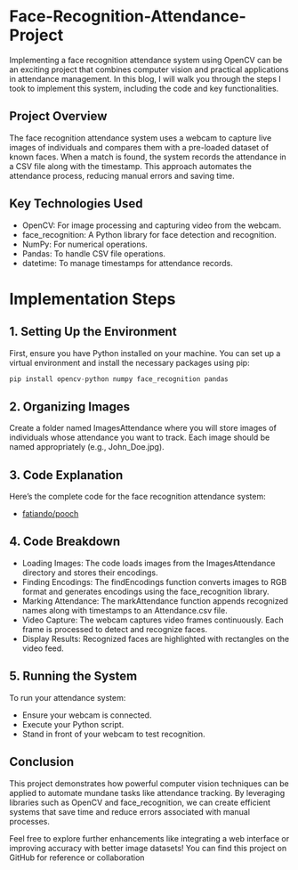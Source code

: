 # Face-Recognition-Attendance-Project
Implementing a face recognition attendance system using OpenCV can be an exciting project that combines computer vision and practical applications in attendance management. In this blog, I will walk you through the steps I took to implement this system, including the code and key functionalities.

## Project Overview

The face recognition attendance system uses a webcam to capture live images of individuals and compares them with a pre-loaded dataset of known faces. When a match is found, the system records the attendance in a CSV file along with the timestamp. This approach automates the attendance process, reducing manual errors and saving time.

## Key Technologies Used
  - OpenCV: For image processing and capturing video from the webcam.
  - face_recognition: A Python library for face detection and recognition.
  - NumPy: For numerical operations.
  - Pandas: To handle CSV file operations.
  - datetime: To manage timestamps for attendance records.

# Implementation Steps
## 1. Setting Up the Environment

First, ensure you have Python installed on your machine. You can set up a virtual environment and install the necessary packages using pip:
```py
pip install opencv-python numpy face_recognition pandas
```
## 2. Organizing Images

Create a folder named ImagesAttendance where you will store images of individuals whose attendance you want to track. Each image should be named appropriately (e.g., John_Doe.jpg).

## 3. Code Explanation
Here’s the complete code for the face recognition attendance system:
   - [fatiando/pooch](https://github.com/rajendraambati/Face-Recognition-Attendance-Project/blob/main/main.py)

## 4. Code Breakdown
   - Loading Images: The code loads images from the ImagesAttendance directory and stores their encodings.
   - Finding Encodings: The findEncodings function converts images to RGB format and generates encodings using the face_recognition library.
   - Marking Attendance: The markAttendance function appends recognized names along with timestamps to an Attendance.csv file.
   - Video Capture: The webcam captures video frames continuously. Each frame is processed to detect and recognize faces.
   - Display Results: Recognized faces are highlighted with rectangles on the video feed.
## 5. Running the System
To run your attendance system:
   - Ensure your webcam is connected.
   - Execute your Python script.
   - Stand in front of your webcam to test recognition.
## Conclusion
This project demonstrates how powerful computer vision techniques can be applied to automate mundane tasks like attendance tracking. By leveraging libraries such as OpenCV and face_recognition, we can create efficient systems that save time and reduce errors associated with manual processes.

Feel free to explore further enhancements like integrating a web interface or improving accuracy with better image datasets! You can find this project on GitHub for reference or collaboration
